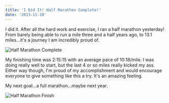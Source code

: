 ```yaml
---
title: 'I Did It! Half Marathon Complete!'
date: '2013-11-18'
---
```


I did it. After all the hard work and exercise, I ran a half marathon yesterday! From barely being able to run a mile three and a half years ago, to 13.1 miles…it's a journey I am incredibly proud of.

<p class="center-align"><img src="/assets/images/posts/header-half-marathon-complete.jpg" alt="Half Marathon Complete" style="max-width:100%" /></p>

My finishing time was 2:15:15 with an average pace of 10:18/mile. I was doing really well to start, but the last 4 or so miles really kicked my ass. Either way though, I'm proud of my accomplishment and would encourage everyone to give something like this a try. It's an amazing feeling.

My next goal…a full marathon…maybe next year.

![Half Marathon Finish](/assets/images/posts/half-marathon-complete.jpg)
